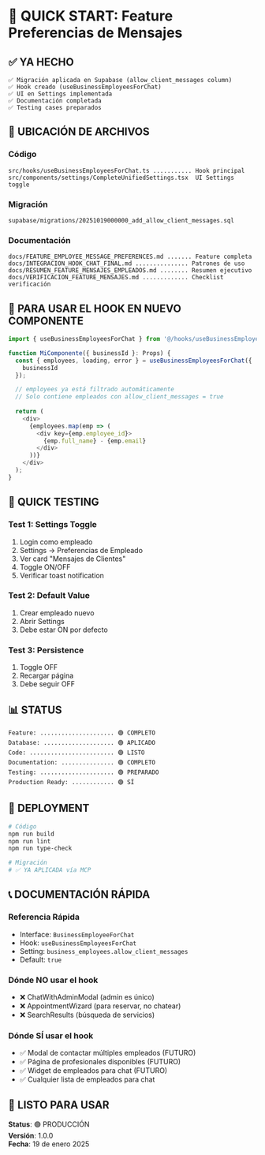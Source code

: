 # 🚀 QUICK START: Feature Preferencias de Mensajes

## ✅ YA HECHO

```
✅ Migración aplicada en Supabase (allow_client_messages column)
✅ Hook creado (useBusinessEmployeesForChat)
✅ UI en Settings implementada
✅ Documentación completada
✅ Testing cases preparados
```

## 📍 UBICACIÓN DE ARCHIVOS

### Código
```
src/hooks/useBusinessEmployeesForChat.ts ........... Hook principal
src/components/settings/CompleteUnifiedSettings.tsx  UI Settings toggle
```

### Migración
```
supabase/migrations/20251019000000_add_allow_client_messages.sql
```

### Documentación
```
docs/FEATURE_EMPLOYEE_MESSAGE_PREFERENCES.md ....... Feature completa
docs/INTEGRACION_HOOK_CHAT_FINAL.md ............... Patrones de uso
docs/RESUMEN_FEATURE_MENSAJES_EMPLEADOS.md ........ Resumen ejecutivo
docs/VERIFICACION_FEATURE_MENSAJES.md ............. Checklist verificación
```

## 🎯 PARA USAR EL HOOK EN NUEVO COMPONENTE

```typescript
import { useBusinessEmployeesForChat } from '@/hooks/useBusinessEmployeesForChat';

function MiComponente({ businessId }: Props) {
  const { employees, loading, error } = useBusinessEmployeesForChat({ 
    businessId 
  });

  // employees ya está filtrado automáticamente
  // Solo contiene empleados con allow_client_messages = true
  
  return (
    <div>
      {employees.map(emp => (
        <div key={emp.employee_id}>
          {emp.full_name} - {emp.email}
        </div>
      ))}
    </div>
  );
}
```

## 🧪 QUICK TESTING

### Test 1: Settings Toggle
1. Login como empleado
2. Settings → Preferencias de Empleado
3. Ver card "Mensajes de Clientes"
4. Toggle ON/OFF
5. Verificar toast notification

### Test 2: Default Value
1. Crear empleado nuevo
2. Abrir Settings
3. Debe estar ON por defecto

### Test 3: Persistence
1. Toggle OFF
2. Recargar página
3. Debe seguir OFF

## 📊 STATUS

```
Feature: ..................... 🟢 COMPLETO
Database: .................... 🟢 APLICADO
Code: ........................ 🟢 LISTO
Documentation: ............... 🟢 COMPLETO
Testing: ..................... 🟢 PREPARADO
Production Ready: ............ 🟢 SÍ
```

## 🔧 DEPLOYMENT

```bash
# Código
npm run build
npm run lint
npm run type-check

# Migración
# ✅ YA APLICADA vía MCP
```

## 📞 DOCUMENTACIÓN RÁPIDA

### Referencia Rápida
- Interface: `BusinessEmployeeForChat`
- Hook: `useBusinessEmployeesForChat`
- Setting: `business_employees.allow_client_messages`
- Default: `true`

### Dónde NO usar el hook
- ❌ ChatWithAdminModal (admin es único)
- ❌ AppointmentWizard (para reservar, no chatear)
- ❌ SearchResults (búsqueda de servicios)

### Dónde SÍ usar el hook
- ✅ Modal de contactar múltiples empleados (FUTURO)
- ✅ Página de profesionales disponibles (FUTURO)
- ✅ Widget de empleados para chat (FUTURO)
- ✅ Cualquier lista de empleados para chat

## 🎉 LISTO PARA USAR

**Status**: 🟢 PRODUCCIÓN  
**Versión**: 1.0.0  
**Fecha**: 19 de enero 2025

